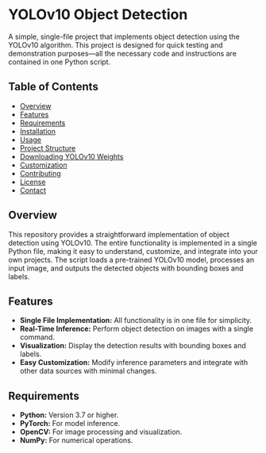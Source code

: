 # YOLOv10 Object Detection

A simple, single-file project that implements object detection using the YOLOv10 algorithm. This project is designed for quick testing and demonstration purposes—all the necessary code and instructions are contained in one Python script.

## Table of Contents
- [Overview](#overview)
- [Features](#features)
- [Requirements](#requirements)
- [Installation](#installation)
- [Usage](#usage)
- [Project Structure](#project-structure)
- [Downloading YOLOv10 Weights](#downloading-yolov10-weights)
- [Customization](#customization)
- [Contributing](#contributing)
- [License](#license)
- [Contact](#contact)

## Overview

This repository provides a straightforward implementation of object detection using YOLOv10. The entire functionality is implemented in a single Python file, making it easy to understand, customize, and integrate into your own projects. The script loads a pre-trained YOLOv10 model, processes an input image, and outputs the detected objects with bounding boxes and labels.

## Features

- **Single File Implementation:** All functionality is in one file for simplicity.
- **Real-Time Inference:** Perform object detection on images with a single command.
- **Visualization:** Display the detection results with bounding boxes and labels.
- **Easy Customization:** Modify inference parameters and integrate with other data sources with minimal changes.

## Requirements

- **Python:** Version 3.7 or higher.
- **PyTorch:** For model inference.
- **OpenCV:** For image processing and visualization.
- **NumPy:** For numerical operations.


